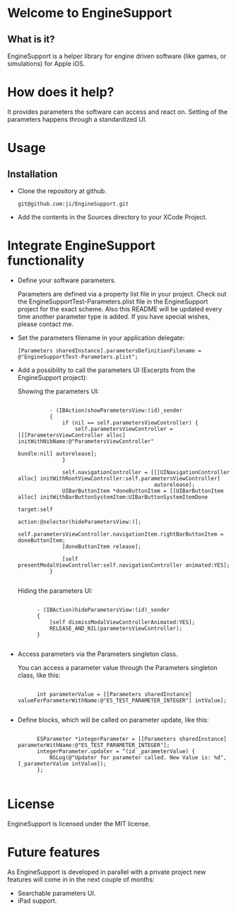 Welcome to EngineSupport
========================

What is it?
-----------

EngineSupport is a helper library for engine driven software (like games, or simulations) for
Apple iOS.

How does it help?
=================

It provides parameters the software can access and react on. Setting of the parameters happens through
a standardized UI.

Usage
=====
Installation
------------

* Clone the repository at github.

	<pre><code>git@github.com:ji/EngineSupport.git</code></pre>

* Add the contents in the Sources directory to your XCode Project.

Integrate EngineSupport functionality
=====================================

* Define your software parameters.

	Parameters are defined via a property list file in your project. Check out the 
	EngineSupportTest-Parameters.plist file in the EngineSupport project for the exact scheme.
	Also this README will be updated every time another parameter type is added. If you have
	special wishes, please contact me.
	
* Set the parameters filename in your application delegate:

	<code>[Parameters sharedInstance].parametersDefinitionFilename = @"EngineSupportTest-Parameters.plist";</code>
	
* Add a possibility to call the parameters UI (Excerpts from the EngineSupport project):

	Showing the parameters UI:
	<pre><code>
			- (IBAction)showParametersView:(id)_sender
			{
			    if (nil == self.parametersViewController) {
			        self.parametersViewController = [[[ParametersViewController alloc] initWithNibName:@"ParametersViewController"
			                                                                                    bundle:nil] autorelease];
			    }

			    self.navigationController = [[[UINavigationController alloc] initWithRootViewController:self.parametersViewController] 
			                                 autorelease];
			    UIBarButtonItem *doneButtonItem = [[UIBarButtonItem alloc] initWithBarButtonSystemItem:UIBarButtonSystemItemDone 
			                                                                                    target:self
			                                                                                    action:@selector(hideParametersView:)];
			    self.parametersViewController.navigationItem.rightBarButtonItem = doneButtonItem;
			    [doneButtonItem release];

			    [self presentModalViewController:self.navigationController animated:YES];
			}
	</code></pre>
	Hiding the parameters UI:

	<pre><code>
		- (IBAction)hideParametersView:(id)_sender
		{
		    [self dismissModalViewControllerAnimated:YES];
		    RELEASE_AND_NIL(parametersViewController);
		}
	</code></pre>

* Access parameters via the Parameters singleton class.

	You can access a parameter value through the Parameters singleton class, like this:

	<pre><code>
		int parameterValue = [[Parameters sharedInstance] valueForParameterWithName:@"ES_TEST_PARAMETER_INTEGER"] intValue];
	</code></pre>

* Define blocks, which will be called on parameter update, like this:

	<pre><code>
		ESParameter *integerParameter = [[Parameters sharedInstance] parameterWithName:@"ES_TEST_PARAMETER_INTEGER"];
		integerParameter.updater = ^(id _parameterValue) { 
	        NSLog(@"Updater for parameter called. New Value is: %d", [_parameterValue intValue]); 
	    };
	</code></pre>

License
=======

EngineSupport is licensed under the MIT license.	

Future features
===============

As EngineSupport is developed in parallel with a private project new features will come in in the next couple of months:

* Searchable parameters UI.
* iPad support.
